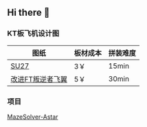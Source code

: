 ## Hi there 👋

### KT板飞机设计图
| 图纸 | 板材成本 | 拼装难度 |
|--------|-------------|-------|
| [SU27](https://github.com/chchaoo/RCPlane-SU27) | 3￥ | 15min |
| [改进FT叛逆者飞翼](https://github.com/chchaoo/Modified-FTVersaWing) | 5￥ | 30min |

### 项目
[MazeSolver-Astar](https://github.com/chchaoo/MazeSolver-Astar)
